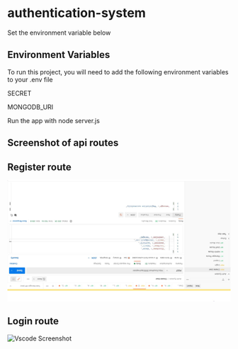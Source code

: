 # authentication-system

Set the environment variable below

## Environment Variables

To run this project, you will need to add the following environment variables to your .env file

SECRET

MONGODB_URI

Run the app with node server.js

## Screenshot of api routes
## Register route

![Register Screenshot](./images/register.JPG)
## Login route
![Vscode Screenshot](./image/login.JPG)
